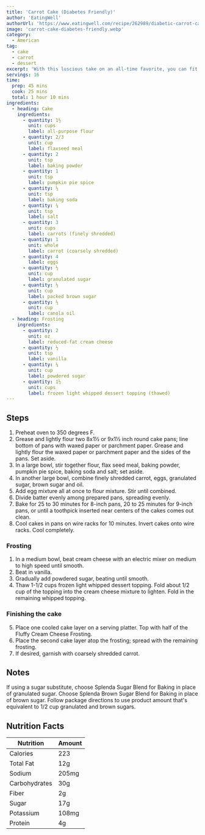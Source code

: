 ```yaml
---
title: 'Carrot Cake (Diabetes Friendly)'
author: 'EatingWell'
authorUrl: 'https://www.eatingwell.com/recipe/262989/diabetic-carrot-cake/'
image: 'carrot-cake-diabetes-friendly.webp'
category:
  - American
tag:
  - cake
  - carrot
  - dessert
excerpt: 'With this luscious take on an all-time favorite, you can fit this low-added sugar cake into your eating pattern.'
servings: 16
time:
  prep: 45 mins
  cook: 25 mins
  total: 1 hour 10 mins
ingredients:
  - heading: Cake
    ingredients:
      - quantity: 1½
        unit: cups
        label: all-purpose flour
      - quantity: 2/3
        unit: cup
        label: flaxseed meal
      - quantity: 2
        unit: tsp
        label: baking powder
      - quantity: 1
        unit: tsp
        label: pumpkin pie spice
      - quantity: ½
        unit: tsp
        label: baking soda
      - quantity: ¼
        unit: tsp
        label: salt
      - quantity: 3
        unit: cups
        label: carrots (finely shredded)
      - quantity: 1
        unit: whole
        label: carrot (coarsely shredded)
      - quantity: 4
        label: eggs
      - quantity: ½
        unit: cup
        label: granulated sugar
      - quantity: ½
        unit: cup
        label: packed brown sugar
      - quantity: ½
        unit: cup
        label: canola oil
  - heading: Frosting
    ingredients:
      - quantity: 2
        unit: oz
        label: reduced-fat cream cheese
      - quantity: ½
        unit: tsp
        label: vanilla
      - quantity: ¼
        unit: cup
        label: powdered sugar
      - quantity: 1½
        unit: cups
        label: frozen light whipped dessert topping (thawed)
---
```


## Steps

1. Preheat oven to 350 degrees F.
2. Grease and lightly flour two 8x1½ or 9x1½ inch round cake pans; line bottom of pans with waxed paper or parchment paper. Grease and lightly flour the waxed paper or parchment paper and the sides of the pans. Set aside.
3. In a large bowl, stir together flour, flax seed meal, baking powder, pumpkin pie spice, baking soda and salt; set aside.
4. In another large bowl, combine finely shredded carrot, eggs, granulated sugar, brown sugar and oil.
5. Add egg mixture all at once to flour mixture. Stir until combined.
6. Divide batter evenly among prepared pans, spreading evenly.
7. Bake for 25 to 30 minutes for 8-inch pans, 20 to 25 minutes for 9-inch pans, or until a toothpick inserted near centers of the cakes comes out clean.
8. Cool cakes in pans on wire racks for 10 minutes. Invert cakes onto wire racks. Cool completely.

### Frosting

1. In a medium bowl, beat cream cheese with an electric mixer on medium to high speed until smooth.
2. Beat in vanilla.
3. Gradually add powdered sugar, beating until smooth.
4. Thaw 1-1/2 cups frozen light whipped dessert topping. Fold about 1/2 cup of the topping into the cream cheese mixture to lighten. Fold in the remaining whipped topping.

### Finishing the cake

5. Place one cooled cake layer on a serving platter. Top with half of the Fluffy Cream Cheese Frosting.
6. Place the second cake layer atop the frosting; spread with the remaining frosting.
7. If desired, garnish with coarsely shredded carrot.

## Notes

If using a sugar substitute, choose Splenda Sugar Blend for Baking in place of granulated sugar. Choose Splenda Brown Sugar Blend for Baking in place of brown sugar. Follow package directions to use product amount that's equivalent to 1/2 cup granulated and brown sugars.

## Nutrition Facts

| Nutrition     | Amount |
| ------------- | ------ |
| Calories      | 223    |
| Total Fat     | 12g    |
| Sodium        | 205mg  |
| Carbohydrates | 30g    |
| Fiber         | 2g     |
| Sugar         | 17g    |
| Potassium     | 108mg  |
| Protein       | 4g     |

